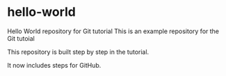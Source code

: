 # hello-world
Hello World repository for Git tutorial
This is an example repository for the Git tutoial

This repository is built step by step in the tutorial.

It now includes steps for GitHub.
